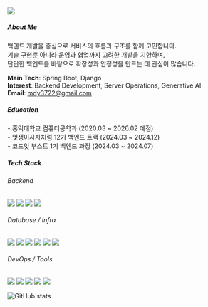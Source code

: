 <!-- 헤더 -->
<img src="https://capsule-render.vercel.app/api?type=waving&color=0:1e3c72,50:2a5298,100:0f2027&height=220&section=header&text=System.out.println(%22Hello,%20co-deok!%22);&fontSize=24&fontColor=ffffff&animation=twinkling"/>

##### About Me
백엔드 개발을 중심으로 서비스의 흐름과 구조를 함께 고민합니다.  
기술 구현뿐 아니라 운영과 협업까지 고려한 개발을 지향하며,  
단단한 백엔드를 바탕으로 확장성과 안정성을 만드는 데 관심이 많습니다.

**Main Tech**: Spring Boot, Django  
**Interest**: Backend Development, Server Operations, Generative AI  
**Email**: mdy3722@gmail.com 

##### Education
\- 홍익대학교 컴퓨터공학과 (2020.03 ~ 2026.02 예정)  
\- 멋쟁이사자처럼 12기 백엔드 트랙 (2024.03 ~ 2024.12)  
\- 코드잇 부스트 1기 백엔드 과정 (2024.03 ~ 2024.07)

##### Tech Stack
###### Backend
<img src="https://img.shields.io/badge/Java-007396?style=flat-square&logo=java&logoColor=white"/> <img src="https://img.shields.io/badge/SpringBoot-6DB33F?style=flat-square&logo=springboot&logoColor=white"/> <img src="https://img.shields.io/badge/Python-3776AB?style=flat-square&logo=python&logoColor=white"/> <img src="https://img.shields.io/badge/Django-092E20?style=flat-square&logo=django&logoColor=white"/>
###### Database / Infra
<img src="https://img.shields.io/badge/PostgreSQL-4169E1?style=flat-square&logo=postgresql&logoColor=white"/> <img src="https://img.shields.io/badge/MySQL-4479A1?style=flat-square&logo=mysql&logoColor=white"/> <img src="https://img.shields.io/badge/Redis-DC382D?style=flat-square&logo=redis&logoColor=white"/> <img src="https://img.shields.io/badge/AWS EC2-FF9900?style=flat-square&logo=amazonec2&logoColor=white"/> <img src="https://img.shields.io/badge/AWS S3-569A31?style=flat-square&logo=amazons3&logoColor=white"/> <img src="https://img.shields.io/badge/AWS RDS-527FFF?style=flat-square&logo=amazonrds&logoColor=white"/>
###### DevOps / Tools
<img src="https://img.shields.io/badge/Docker-2496ED?style=flat-square&logo=docker&logoColor=white"/> <img src="https://img.shields.io/badge/Nginx-009639?style=flat-square&logo=nginx&logoColor=white"/> <img src="https://img.shields.io/badge/GitHub Actions-2088FF?style=flat-square&logo=githubactions&logoColor=white"/> <img src="https://img.shields.io/badge/Postman-FF6C37?style=flat-square&logo=postman&logoColor=white"/> <img src="https://img.shields.io/badge/Notion-000000?style=flat-square&logo=notion&logoColor=white"/>

![GitHub stats](https://github-readme-stats.vercel.app/api?username=mdy3722&show_icons=true&hide_title=true&hide_rank=true&include_all_commits=false&theme=default)

